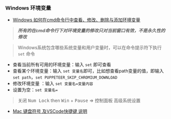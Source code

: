 

### Windows 环境变量

- [Windows 如何在cmd命令行中查看、修改、删除与添加环境变量](https://blog.csdn.net/cdyjy_litao/article/details/78607124)

> ***所有的在cmd命令行下对环境变量的修改只对当前窗口有效，不是永久性的修改***

> Windows系统包含哪些系统变量和用户变量时，可以在命令提示符下执行 `set` 命令

- 查看当前所有可用的环境变量：输入 `set` 即可查看
- 查看某个环境变量：输入 `set 变量名`即可，比如想查看path变量的值，即输入 `set path`，`set PUPPETEER_SKIP_CHROMIUM_DOWNLOAD`
- 修改环境变量 ：输入 `set 变量名=变量内容`
- 设置为空：`set 变量名=`

> 关闭 <kbd>Num Lock</kbd> then <kbd>Win</kbd> + <kbd>Pause</kbd> => 控制面板 高级系统设置

- [Mac 键盘符号 及VSCode快捷键 说明](https://www.bbsmax.com/A/MAzAOqqO59/)